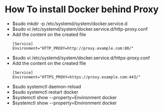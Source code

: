 # How To install Docker behind Proxy

 - $sudo mkdir -p /etc/systemd/system/docker.service.d
 - $sudo vi /etc/systemd/system/docker.service.d/http-proxy.conf
 - Add the content on the created file 
	```
	[Service]
	Environment="HTTP_PROXY=http://proxy.example.com:80/"
	```
 - $sudo vi /etc/systemd/system/docker.service.d/https-proxy.conf
 - Add the content on the created file
	```
	[Service]
	Environment="HTTPS_PROXY=https://proxy.example.com:443/"
	```
 - $sudo systemctl daemon-reload
 - $sudo systemctl restart docker
 - $systemctl show --property=Environment docker
 - $systemctl show --property=Environment docker
